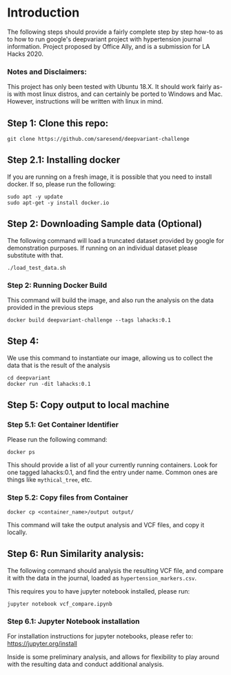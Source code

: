 # Introduction

The following steps should provide a fairly complete step by step how-to as to how to run
google's deepvariant project with hypertension journal information. Project proposed by Office Ally,
and is a submission for LA Hacks 2020.

### Notes and Disclaimers:

This project has only been tested with Ubuntu 18.X. It should work fairly as-is with most linux distros, and can certainly be ported to Windows and Mac. However, instructions will be written with linux in mind.

## Step 1: Clone this repo:

```
git clone https://github.com/saresend/deepvariant-challenge
```

## Step 2.1: Installing docker

If you are running on a fresh image, it is possible that you need to install docker. If so, please run the following:

```
sudo apt -y update
sudo apt-get -y install docker.io
```

## Step 2: Downloading Sample data (Optional)

The following command will load a truncated dataset provided by google for demonstration purposes. If running on an individual dataset please substitute with that.

```
./load_test_data.sh
```

### Step 2: Running Docker Build

This command will build the image, and also run the analysis on the data provided in the previous steps

```
docker build deepvariant-challenge --tags lahacks:0.1
```

## Step 4:

We use this command to instantiate our image, allowing us to collect the data that is the result of the analysis

```
cd deepvariant
docker run -dit lahacks:0.1
```

## Step 5: Copy output to local machine

### Step 5.1: Get Container Identifier

Please run the following command:

```
docker ps
```

This should provide a list of all your currently running containers. Look for one tagged lahacks:0.1, and find the entry under name. Common ones are things like `mythical_tree`, etc.

### Step 5.2: Copy files from Container

```
docker cp <container_name>/output output/
```

This command will take the output analysis and VCF files, and copy it locally.

## Step 6: Run Similarity analysis:

The following command should analysis the resulting VCF file, and compare it with the data in the journal, loaded as `hypertension_markers.csv`.

This requires you to have jupyter notebook installed, please run:

```
jupyter notebook vcf_compare.ipynb
```

### Step 6.1: Jupyter Notebook installation

For installation instructions for jupyter notebooks, please refer to: https://jupyter.org/install

Inside is some preliminary analysis, and allows for flexibility to play around with the resulting data and conduct additional analysis.
